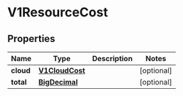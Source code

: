 # V1ResourceCost

## Properties
Name | Type | Description | Notes
------------ | ------------- | ------------- | -------------
**cloud** | [**V1CloudCost**](V1CloudCost.md) |  |  [optional]
**total** | [**BigDecimal**](BigDecimal.md) |  |  [optional]
